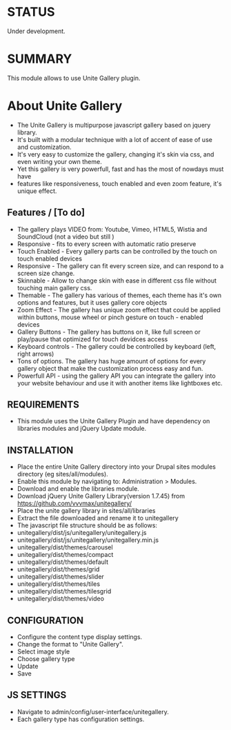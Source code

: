 # STATUS
Under development.

# SUMMARY
This module allows to use Unite Gallery plugin.

# About Unite Gallery
- The Unite Gallery is multipurpose javascript gallery based on jquery library.
- It's built with a modular technique with a lot of accent of ease of use and customization.
- It's very easy to customize the gallery, changing it's skin via css, and even writing your own theme.
- Yet this gallery is very powerfull, fast and has the most of nowdays must have
- features like responsiveness, touch enabled and even zoom feature, it's unique effect.

## Features / [To do]
- The gallery plays VIDEO from: Youtube, Vimeo, HTML5, Wistia and SoundCloud (not a video but still )
- Responsive - fits to every screen with automatic ratio preserve
- Touch Enabled - Every gallery parts can be controlled by the touch on touch enabled devices
- Responsive - The gallery can fit every screen size, and can respond to a screen size change.
- Skinnable - Allow to change skin with ease in different css file without touching main gallery css.
- Themable - The gallery has various of themes, each theme has it's own options and features, but it uses gallery core objects
- Zoom Effect - The gallery has unique zoom effect that could be applied within buttons, mouse wheel or pinch gesture on touch - enabled devices
- Gallery Buttons - The gallery has buttons on it, like full screen or play/pause that optimized for touch devidces access
- Keyboard controls - The gallery could be controlled by keyboard (left, right arrows)
- Tons of options. The gallery has huge amount of options for every gallery object that make the customization process easy and fun.
- Powerfull API - using the gallery API you can integrate the gallery into your website behaviour and use it with another items like lightboxes etc.


## REQUIREMENTS
- This module uses the Unite Gallery Plugin and have dependency on libraries modules and jQuery Update module.

## INSTALLATION
- Place the entire Unite Gallery directory into your Drupal sites modules directory (eg sites/all/modules).
- Enable this module by navigating to: Administration > Modules.
- Download and enable the libraries module.
- Download jQuery Unite Gallery Library(version 1.7.45) from https://github.com/vvvmax/unitegallery/
- Place the unite gallery library in sites/all/libraries
- Extract the file downloaded and rename it to unitegallery
- The javascript file structure should be as follows:
- unitegallery/dist/js/unitegallery/unitegallery.js
- unitegallery/dist/js/unitegallery/unitegallery.min.js
- unitegallery/dist/themes/carousel
- unitegallery/dist/themes/compact
- unitegallery/dist/themes/default
- unitegallery/dist/themes/grid
- unitegallery/dist/themes/slider
- unitegallery/dist/themes/tiles
- unitegallery/dist/themes/tilesgrid
- unitegallery/dist/themes/video

## CONFIGURATION
- Configure the content type display settings.
- Change the format to "Unite Gallery".
- Select image style
- Choose gallery type
- Update
- Save

## JS SETTINGS
- Navigate to admin/config/user-interface/unitegallery.
- Each gallery type has configuration settings.
